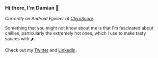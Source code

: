 ### Hi there, I'm Damian 👋

*Currently an Android Egineer at [ClearScore](https://www.clearscore.com)*.

Something that you might not know about me is that I'm fascinated about chillies, particularly the extremely hot ones, which I use to make tasty sauces with 
🌶. 

Check out my [Twitter](https://twitter.com/damian_vdberg) and [LinkedIn](https://www.linkedin.com/in/damian-van-den-berg).
